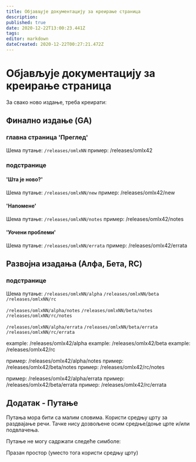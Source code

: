 ```yaml
---
title: Објављује документацију за креирање страница
description: 
published: true
date: 2020-12-22T13:00:23.441Z
tags: 
editor: markdown
dateCreated: 2020-12-22T00:27:21.472Z
---
```


# Објављује документацију за креирање страница

За свако ново издање, треба креирати:

## Финално издање (GA)

### главна страница 'Преглед'

Шема путање:
`/releases/omlxNN`
пример: /releases/omlx42

### подстранице
#### 'Шта је ново?'
Шема путање:
`/releases/omlxNN/new`
пример: /releases/omlx42/new

#### 'Напомене'
Шема путање:
`/releases/omlxNN/notes`
пример: /releases/omlx42/notes

#### 'Уочени проблеми'
Шема путање:
`/releases/omlxNN/errata`
пример: /releases/omlx42/errata

## Развојна изадања (Алфа, Бета, RC)

### подстранице
Шема путање:
`/releases/omlxNN/alpha`
`/releases/omlxNN/beta`
`/releases/omlxNN/rc`

`/releases/omlxNN/alpha/notes`
`/releases/omlxNN/beta/notes`
`/releases/omlxNN/rc/notes`

`/releases/omlxNN/alpha/errata`
`/releases/omlxNN/beta/errata`
`/releases/omlxNN/rc/errata`

example: /releases/omlx42/alpha
example: /releases/omlx42/beta
example: /releases/omlx42/rc

пример: /releases/omlx42/alpha/notes
пример: /releases/omlx42/beta/notes
пример: /releases/omlx42/rc/notes

пример: /releases/omlx42/alpha/errata
пример: /releases/omlx42/beta/errata
пример: /releases/omlx42/rc/errata

## Додатак - Путање
Путања мора бити са малим словима. Користи средњу црту за раздвајање речи.
Тачке нису дозвољене осим средње/доње црте и/или подвлачења.

Путање не могу садржати следеће симболе:

Празан простор (уместо тога користи средњу црту)

